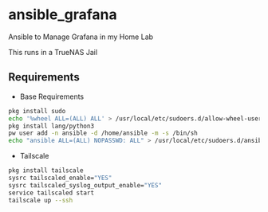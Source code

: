 # ansible_grafana
Ansible to Manage Grafana in my Home Lab 

This runs in a TrueNAS Jail

## Requirements

* Base Requirements
```bash
pkg install sudo
echo '%wheel ALL=(ALL) ALL' > /usr/local/etc/sudoers.d/allow-wheel-user-login
pkg install lang/python3
pw user add -n ansible -d /home/ansible -m -s /bin/sh
echo "ansible ALL=(ALL) NOPASSWD: ALL" > /usr/local/etc/sudoers.d/ansible
```
* Tailscale
```bash
pkg install tailscale
sysrc tailscaled_enable="YES"
sysrc tailscaled_syslog_output_enable="YES"
service tailscaled start
tailscale up --ssh
```
